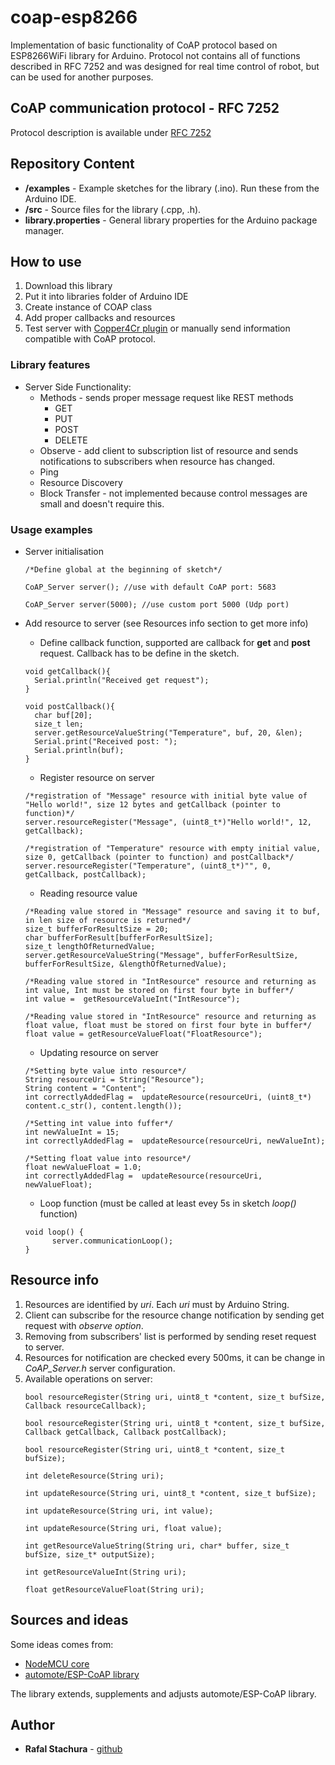 # coap-esp8266
Implementation of basic functionality of CoAP protocol based on ESP8266WiFi library for Arduino. Protocol not contains all of functions described in RFC 7252 and was designed for real time control of robot, but can be used for another purposes.

## CoAP communication protocol - RFC 7252
Protocol description is available under <a href="https://datatracker.ietf.org/doc/rfc7252/?include_text=1">RFC 7252</a>

## Repository Content
* **/examples** - Example sketches for the library (.ino). Run these from the Arduino IDE. 
* **/src** - Source files for the library (.cpp, .h).
* **library.properties** - General library properties for the Arduino package manager.

## How to use
1. Download this library 
2. Put it into libraries folder of Arduino IDE
3. Create instance of COAP class
4. Add proper callbacks and resources
5. Test server with <a href="https://github.com/mkovatsc/Copper4Cr">Copper4Cr plugin</a> or manually send information compatible with CoAP protocol.

### Library features
- Server Side Functionality:
	- Methods - sends proper message request like REST methods
	  - GET
	  - PUT
	  - POST 
	  - DELETE 
    - Observe - add client to subscription list of resource and sends notifications to subscribers when resource has changed.
	- Ping 
	- Resource Discovery 
	- Block Transfer - not implemented because control messages are small and doesn't require this.

### Usage examples
- Server initialisation
    ```
    /*Define global at the beginning of sketch*/

    CoAP_Server server(); //use with default CoAP port: 5683

    CoAP_Server server(5000); //use custom port 5000 (Udp port)
    ```

- Add resource to server (see Resources info section to get more info)
    - Define callback function, supported are callback for **get** and **post** request. Callback has to be define in the sketch.
    ```
    void getCallback(){
      Serial.println("Received get request");
    }

    void postCallback(){
      char buf[20];
      size_t len;
      server.getResourceValueString("Temperature", buf, 20, &len);
      Serial.print("Received post: ");
      Serial.println(buf);
    }
    ```
    - Register resource on server
    ```
    /*registration of "Message" resource with initial byte value of "Hello world!", size 12 bytes and getCallback (pointer to function)*/
    server.resourceRegister("Message", (uint8_t*)"Hello world!", 12, getCallback);

    /*registration of "Temperature" resource with empty initial value, size 0, getCallback (pointer to function) and postCallback*/
    server.resourceRegister("Temperature", (uint8_t*)"", 0, getCallback, postCallback);
    ```
    - Reading resource value
    ```
    /*Reading value stored in "Message" resource and saving it to buf, in len size of resource is returned*/
    size_t bufferForResultSize = 20;
    char bufferForResult[bufferForResultSize];
    size_t lengthOfReturnedValue;
    server.getResourceValueString("Message", bufferForResultSize, bufferForResultSize, &lengthOfReturnedValue);

    /*Reading value stored in "IntResource" resource and returning as int value, Int must be stored on first four byte in buffer*/
    int value =  getResourceValueInt("IntResource");

    /*Reading value stored in "IntResource" resource and returning as float value, float must be stored on first four byte in buffer*/
    float value = getResourceValueFloat("FloatResource");
    ```
    - Updating resource on server
    ```
    /*Setting byte value into resource*/
    String resourceUri = String("Resource");
    String content = "Content";
    int correctlyAddedFlag =  updateResource(resourceUri, (uint8_t*) content.c_str(), content.length());

    /*Setting int value into fuffer*/
    int newValueInt = 15;
    int correctlyAddedFlag =  updateResource(resourceUri, newValueInt);

    /*Setting float value into resource*/
    float newValueFloat = 1.0;
    int correctlyAddedFlag =  updateResource(resourceUri, newValueFloat);
    ```

    - Loop function (must be called at least evey 5s in sketch *loop()* function)

   ```
   void loop() {
         server.communicationLoop();
   }
   ```

## Resource info
1. Resources are identified by *uri*. Each *uri* must by Arduino String.
2. Client can subscribe for the resource change notification by sending get request with *observe option*.
3. Removing from subscribers' list is performed by sending reset request to server.
4. Resources for notification are checked every 500ms, it can be change in *CoAP_Server.h* server configuration.
5. Available operations on server:
    ```
    bool resourceRegister(String uri, uint8_t *content, size_t bufSize, Callback resourceCallback);

    bool resourceRegister(String uri, uint8_t *content, size_t bufSize, Callback getCallback, Callback postCallback);

    bool resourceRegister(String uri, uint8_t *content, size_t bufSize);

    int deleteResource(String uri);

    int updateResource(String uri, uint8_t *content, size_t bufSize);

    int updateResource(String uri, int value);

    int updateResource(String uri, float value);

    int getResourceValueString(String uri, char* buffer, size_t bufSize, size_t* outputSize);

    int getResourceValueInt(String uri);

    float getResourceValueFloat(String uri);
    ```
## Sources and ideas
Some ideas comes from:
* <a href="https://github.com/nodemcu/nodemcu-firmware/tree/master/app/coap"> NodeMCU core </a>
* <a href="https://github.com/automote/ESP-CoAP">automote/ESP-CoAP library</a>

The library extends, supplements and adjusts automote/ESP-CoAP library.

## Author

* **Rafal Stachura**  -  [github](https://github.com/ra-v97)